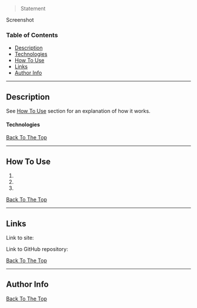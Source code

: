 > Statement

Screenshot

### Table of Contents

- [Description](#description)
- [Technologies](#technologies)
- [How To Use](#how-to-use)
- [Links](#links)
- [Author Info](#author-info)

---

## Description

See [How To Use](#how-to-use) section for an explanation of how it works.

#### Technologies


[Back To The Top](#read-me-template)

---

## How To Use

1.
2.
3.

[Back To The Top](#read-me-template)

---

## Links

Link to site:


Link to GitHub repository:


[Back To The Top](#read-me-template)

---

## Author Info



[Back To The Top](#read-me-template)
